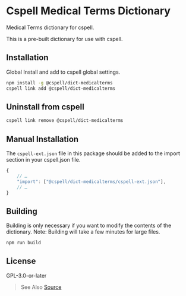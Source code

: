 # Cspell Medical Terms Dictionary

Medical Terms dictionary for cspell.

This is a pre-built dictionary for use with cspell.

## Installation

Global Install and add to cspell global settings.

```sh
npm install -g @cspell/dict-medicalterms
cspell link add @cspell/dict-medicalterms
```

## Uninstall from cspell

```sh
cspell link remove @cspell/dict-medicalterms
```

## Manual Installation

The `cspell-ext.json` file in this package should be added to the import section in your cspell.json file.

```javascript
{
    // …
    "import": ["@cspell/dict-medicalterms/cspell-ext.json"],
    // …
}
```

## Building

Building is only necessary if you want to modify the contents of the dictionary. Note: Building will take a few minutes for large files.

```sh
npm run build
```

## License

GPL-3.0-or-later

> See Also [Source](https://github.com/Glutanimate/wordlist-medicalterms-en)
